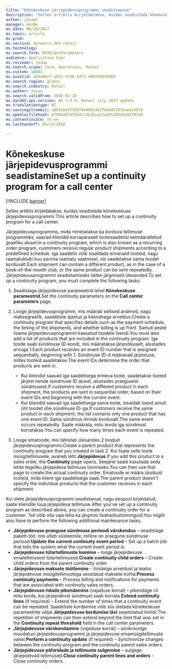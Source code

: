 ```yaml
---
title: "Kõnekeskuse järjepidevusprogrammi seadistamine"
description: "Selles artiklis kirjeldatakse, kuidas seadistada kõnekeskuse järjepidevusprogrammi."
author: josaw1
manager: AnnBe
ms.date: 06/20/2017
ms.topic: article
ms.prod: 
ms.service: dynamics-365-retail
ms.technology: 
ms.search.form: MCROrderParameters
audience: Application User
ms.reviewer: josaw
ms.search.scope: Core, Operations, Retail
ms.custom: 16081
ms.assetid: 426a9be7-a931-4780-b372-e06f6083dd60
ms.search.region: global
ms.search.industry: Retail
ms.author: josaw
ms.search.validFrom: 2016-02-28
ms.dyn365.ops.version: AX 7.0.0, Retail July 2017 update
ms.translationtype: HT
ms.sourcegitcommit: a8b5a5af5108744406a3d2fb84d7151baea2481b
ms.openlocfilehash: 6f0042bf45354113b2bce22ae81365dee837824d
ms.contentlocale: et-ee
ms.lasthandoff: 04/13/2018

---
```


# <a name="set-up-a-continuity-program-for-a-call-center"></a><span data-ttu-id="07a49-103">Kõnekeskuse järjepidevusprogrammi seadistamine</span><span class="sxs-lookup"><span data-stu-id="07a49-103">Set up a continuity program for a call center</span></span>

[!INCLUDE [banner](includes/banner.md)]

<span data-ttu-id="07a49-104">Selles artiklis kirjeldatakse, kuidas seadistada kõnekeskuse järjepidevusprogrammi.</span><span class="sxs-lookup"><span data-stu-id="07a49-104">This article describes how to set up a continuity program for a call center.</span></span>

<span data-ttu-id="07a49-105">Järjepidevusprogrammis, mida nimetatakse ka korduva tellimuse programmiks, saavad kliendid korrapäraselt tootesaadetisi eelmääratletud graafiku alusel.</span><span class="sxs-lookup"><span data-stu-id="07a49-105">In a continuity program, which is also known as a recurring order program, customers receive regular product shipments according to a predefined schedule.</span></span> <span data-ttu-id="07a49-106">Iga saadetis võib sisaldada erinevaid tooteid, nagu raamatuklubi kuu parima raamatu saatmisel, või saadetakse sama toodet korduvalt.</span><span class="sxs-lookup"><span data-stu-id="07a49-106">Each shipment can contain a different product, as in the case of a book-of-the-month club, or the same product can be sent repeatedly.</span></span> <span data-ttu-id="07a49-107">Järjepidevusprogrammi seadistamiseks täitke järgmised ülesanded.</span><span class="sxs-lookup"><span data-stu-id="07a49-107">To set up a continuity program, you must complete the following tasks.</span></span>

1.  <span data-ttu-id="07a49-108">Seadistage järjepidevuse parameetrid lehel **Kõnekeskuse parameetrid**.</span><span class="sxs-lookup"><span data-stu-id="07a49-108">Set the continuity parameters on the **Call center parameters** page.</span></span>
2.  <span data-ttu-id="07a49-109">Looge järjepidevusprogramm, mis määrab sellised andmed, nagu maksegraafik, saadetiste ajastus ja käsirahaga arveldus.</span><span class="sxs-lookup"><span data-stu-id="07a49-109">Create a continuity program that specifies details such as the payment schedule, the timing of the shipments, and whether billing is up front.</span></span> <span data-ttu-id="07a49-110">Samuti peate lisama järjepidevusprogrammi kaasatud toodete loendi.</span><span class="sxs-lookup"><span data-stu-id="07a49-110">You must also add a list of products that are included in the continuity program.</span></span> <span data-ttu-id="07a49-111">Iga toode saab sündmuse ID-koodi, mis määratakse järjestikuselt, alustades arvuga 1.</span><span class="sxs-lookup"><span data-stu-id="07a49-111">Each product receives an event ID number that is assigned sequentially, beginning with 1.</span></span> <span data-ttu-id="07a49-112">Sündmuse ID-d määravad järjestuse, milles tooteid saadetakse.</span><span class="sxs-lookup"><span data-stu-id="07a49-112">The event IDs determine the order that products are sent in.</span></span>
    -   <span data-ttu-id="07a49-113">Kui kliendid saavad iga saadetisega erineva toote, saadetakse tooted järjest nende sündmuse ID alusel, alustades praegusest sündmusest.</span><span class="sxs-lookup"><span data-stu-id="07a49-113">If customers receive a different product in each shipment, the products are sent in sequential order, based on their event IDs and beginning with the current event.</span></span>
    -   <span data-ttu-id="07a49-114">Kui kliendid saavad iga saadetisega sama toote, sisaldab loend ainult üht toodet ühe sündmuse ID-ga.</span><span class="sxs-lookup"><span data-stu-id="07a49-114">If customers receive the same product in each shipment, the list contains only one product that has one event ID.</span></span> <span data-ttu-id="07a49-115">Sama sündmus ilmneb korduvalt.</span><span class="sxs-lookup"><span data-stu-id="07a49-115">The same event occurs repeatedly.</span></span> <span data-ttu-id="07a49-116">Saate määrata, mitu korda iga sündmust korratakse.</span><span class="sxs-lookup"><span data-stu-id="07a49-116">You can specify how many times each event is repeated.</span></span>

3.  <span data-ttu-id="07a49-117">Looge ematoode, mis tähistab ülesandes 2 loodud järjepidevusprogrammi.</span><span class="sxs-lookup"><span data-stu-id="07a49-117">Create a parent product that represents the continuity program that you created in task 2.</span></span> <span data-ttu-id="07a49-118">Kui lisate selle toote müügitellimusele, avaneb leht **Järjepidevus**.</span><span class="sxs-lookup"><span data-stu-id="07a49-118">If you add this product to a sales order, the **Continuity** page opens.</span></span> <span data-ttu-id="07a49-119">Seejärel saate kasutada seda lehte tegeliku järjepideva tellimuse loomiseks.</span><span class="sxs-lookup"><span data-stu-id="07a49-119">You can then use that page to create the actual continuity order.</span></span> <span data-ttu-id="07a49-120">Ematoode ei määra üksikuid tooteid, mida klient iga saadetisega saab.</span><span class="sxs-lookup"><span data-stu-id="07a49-120">The parent product doesn't specify the individual products that the customer receives in each shipment.</span></span>

<span data-ttu-id="07a49-121">Kui olete järjepidevusprogrammi seadistanud, nagu eespool kirjeldatud, saate kliendile luua järjepideva tellimuse.</span><span class="sxs-lookup"><span data-stu-id="07a49-121">After you've set up a continuity program as described above, you can create a continuity order for a customer.</span></span> <span data-ttu-id="07a49-122">Teil võib olla vaja teha ka järgmisi lisahaldustoiminguid.</span><span class="sxs-lookup"><span data-stu-id="07a49-122">You might also have to perform the following additional maintenance tasks.</span></span>

-   <span data-ttu-id="07a49-123">**Järjepidevuse praeguse sündmuse perioodi värskendus** – seadistage pakett-töö, mis ütleb süsteemile, milline on praegune sündmuse periood.</span><span class="sxs-lookup"><span data-stu-id="07a49-123">**Update the current continuity event period** – Set up a batch job that tells the system what the current event period is.</span></span>
-   <span data-ttu-id="07a49-124">**Järjepidevuse tütartellimuste loomine** – looge järjepidevuse ematellimusest tütartellimused.</span><span class="sxs-lookup"><span data-stu-id="07a49-124">**Create continuity child orders** – Create child orders from the parent continuity order.</span></span>
-   <span data-ttu-id="07a49-125">**Järjepidevuse maksete töötlemine** – töödelge arveldust ja teatisi järjepidevuse müügitellimustega seostatud maksete kohta.</span><span class="sxs-lookup"><span data-stu-id="07a49-125">**Process continuity payments** – Process billing and notifications for payments that are associated with continuity sales orders.</span></span>
-   <span data-ttu-id="07a49-126">**Järjepidevuse ridade pikendamine** (vajaduse korral) – pikendage nii mitu korda, kui järjepidevat sündmust saab korrata.</span><span class="sxs-lookup"><span data-stu-id="07a49-126">**Extend continuity lines** (if required) – Extend the number of times that a continuity event can be repeated.</span></span> <span data-ttu-id="07a49-127">Saadetiste kordamine võib siis ületada kõnekeskuse parameetrite väljal **Järjepidevuse kordumise lävi** seadistatud limiidi.</span><span class="sxs-lookup"><span data-stu-id="07a49-127">The repetition of shipments can then extend beyond the limit that was set in the **Continuity repeat threshold** field in the call center parameters.</span></span>
-   <span data-ttu-id="07a49-128">**Järjepidevuse värskendamine** (vajaduse korral) – sünkroonige muudatusi järjepidevusprogrammi ja järjepidevuse emamüügitellimuste vahel.</span><span class="sxs-lookup"><span data-stu-id="07a49-128">**Perform a continuity update** (if required) – Synchronize changes between the continuity program and the continuity parent sales orders.</span></span>
-   <span data-ttu-id="07a49-129">**Järjepidevuse põhiridade ja tellimuste sulgemine** – sulgege järjepidevad tellimused.</span><span class="sxs-lookup"><span data-stu-id="07a49-129">**Close continuity parent lines and orders** – Close continuity orders.</span></span>





